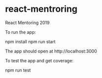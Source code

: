 # react-mentroring
React Mentoring 2019

To run the app:

npm install
npm run start 

The app should open at http://localhost:3000

To test the app and get coverage:

npm run test